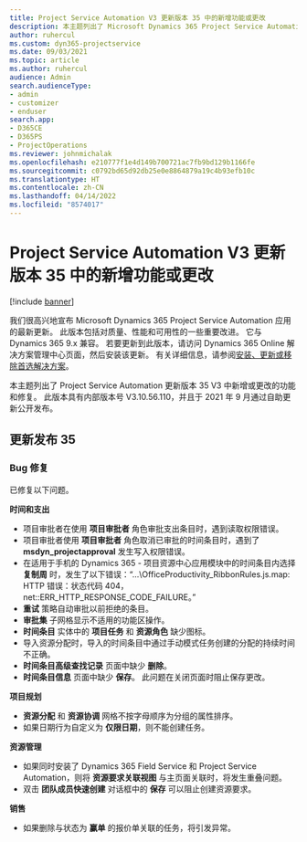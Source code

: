 ```yaml
---
title: Project Service Automation V3 更新版本 35 中的新增功能或更改
description: 本主题列出了 Microsoft Dynamics 365 Project Service Automation 更新发行版 35, V3 中的功能和修补程序。
author: ruhercul
ms.custom: dyn365-projectservice
ms.date: 09/03/2021
ms.topic: article
ms.author: ruhercul
audience: Admin
search.audienceType:
- admin
- customizer
- enduser
search.app:
- D365CE
- D365PS
- ProjectOperations
ms.reviewer: johnmichalak
ms.openlocfilehash: e210777f1e4d149b700721ac7fb9bd129b1166fe
ms.sourcegitcommit: c0792bd65d92db25e0e8864879a19c4b93efb10c
ms.translationtype: HT
ms.contentlocale: zh-CN
ms.lasthandoff: 04/14/2022
ms.locfileid: "8574017"
---
```

# <a name="whats-new-or-changed-in-project-service-automation-update-release-35-v3"></a>Project Service Automation V3 更新版本 35 中的新增功能或更改

[!include [banner](../includes/psa-now-project-operations.md)]

我们很高兴地宣布 Microsoft Dynamics 365 Project Service Automation 应用的最新更新。 此版本包括对质量、性能和可用性的一些重要改进。 它与 Dynamics 365 9.x 兼容。 若要更新到此版本，请访问 Dynamics 365 Online 解决方案管理中心页面，然后安装该更新。 有关详细信息，请参阅[安装、更新或移除首选解决方案](/power-platform/admin/install-remove-preferred-solution)。

本主题列出了 Project Service Automation 更新版本 35 V3 中新增或更改的功能和修复。 此版本具有内部版本号 V3.10.56.110，并且于 2021 年 9 月通过自助更新公开发布。

## <a name="update-release-35"></a>更新发布 35

### <a name="bug-fixes"></a>Bug 修复

已修复以下问题。

**时间和支出**

- 项目审批者在使用 **项目审批者** 角色审批支出条目时，遇到读取权限错误。
- 项目审批者使用 **项目审批者** 角色取消已审批的时间条目时，遇到了 **msdyn_projectapproval** 发生写入权限错误。
- 在适用于手机的 Dynamics 365 - 项目资源中心应用模块中的时间条目内选择 **复制周** 时，发生了以下错误：“...\OfficeProductivity_RibbonRules.js.map: HTTP 错误：状态代码 404，net::ERR_HTTP_RESPONSE_CODE_FAILURE。”
- **重试** 策略自动审批以前拒绝的条目。
- **审批集** 子网格显示不适用的功能区操作。
- **时间条目** 实体中的 **项目任务** 和 **资源角色** 缺少图标。
- 导入资源分配时，导入的时间条目中通过手动模式任务创建的分配的持续时间不正确。
- **时间条目高级查找记录** 页面中缺少 **删除**。
- **时间条目信息** 页面中缺少 **保存**。 此问题在关闭页面时阻止保存更改。

**项目规划**

- **资源分配** 和 **资源协调** 网格不按字母顺序为分组的属性排序。
- 如果日期行为自定义为 **仅限日期**，则不能创建任务。

**资源管理**

- 如果同时安装了 Dynamics 365 Field Service 和 Project Service Automation，则将 **资源要求关联视图** 与主页面关联时，将发生重叠问题。
- 双击 **团队成员快速创建** 对话框中的 **保存** 可以阻止创建资源要求。

**销售**

- 如果删除与状态为 **赢单** 的报价单关联的任务，将引发异常。
